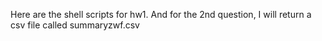 Here are the shell scripts for hw1.
And for the 2nd question, I will return a csv file called summaryzwf.csv

